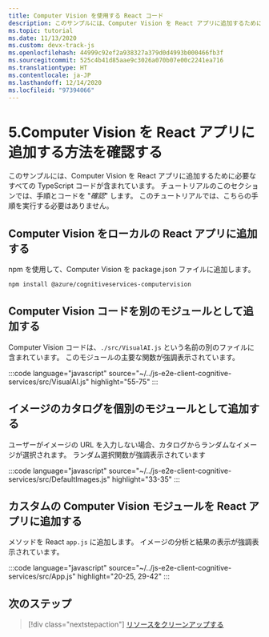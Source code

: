 ```yaml
---
title: Computer Vision を使用する React コード
description: このサンプルには、Computer Vision を React アプリに追加するために必要なすべてのコードが含まれています。 チュートリアルのこのセクションでは、手順とコードを "_確認_" します。
ms.topic: tutorial
ms.date: 11/13/2020
ms.custom: devx-track-js
ms.openlocfilehash: 44999c92ef2a938327a379d0d4993b000466fb3f
ms.sourcegitcommit: 525c4b41d85aae9c3026a070b07e00c2241ea716
ms.translationtype: HT
ms.contentlocale: ja-JP
ms.lasthandoff: 12/14/2020
ms.locfileid: "97394066"
---
```

# <a name="5-review-how-to-add-computer-vision-to-the-react-app"></a>5.Computer Vision を React アプリに追加する方法を確認する

このサンプルには、Computer Vision を React アプリに追加するために必要なすべての TypeScript コードが含まれています。 チュートリアルのこのセクションでは、手順とコードを "_確認_" します。 このチュートリアルでは、こちらの手順を実行する必要はありません。 

## <a name="add-computer-vision-to-local-react-app"></a>Computer Vision をローカルの React アプリに追加する

npm を使用して、Computer Vision を package.json ファイルに追加します。 

```bash
npm install @azure/cognitiveservices-computervision 
```

## <a name="add-computer-vision-code-as-separate-module"></a>Computer Vision コードを別のモジュールとして追加する

Computer Vision コードは、`./src/VisualAI.js` という名前の別のファイルに含まれています。 このモジュールの主要な関数が強調表示されています。 

:::code language="javascript" source="~/../js-e2e-client-cognitive-services/src/VisualAI.js" highlight="55-75" :::

## <a name="add-catalog-of-images-as-separate-module"></a>イメージのカタログを個別のモジュールとして追加する

ユーザーがイメージの URL を入力しない場合、カタログからランダムなイメージが選択されます。 ランダム選択関数が強調表示されています 

:::code language="javascript" source="~/../js-e2e-client-cognitive-services/src/DefaultImages.js" highlight="33-35" :::

## <a name="add-custom-computer-vision-module-to-react-app"></a>カスタムの Computer Vision モジュールを React アプリに追加する

メソッドを React `app.js` に追加します。 イメージの分析と結果の表示が強調表示されています。

:::code language="javascript" source="~/../js-e2e-client-cognitive-services/src/App.js" highlight="20-25, 29-42" :::

## <a name="next-step"></a>次のステップ

> [!div class="nextstepaction"]
> [リソースをクリーンアップする](clean-up-resources.md) 